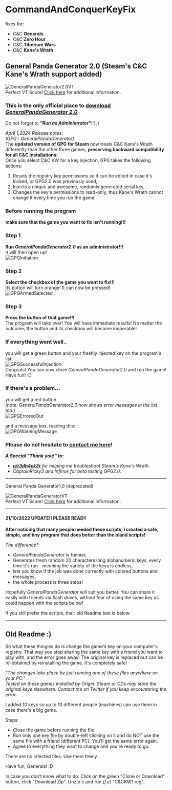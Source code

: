 # CommandAndConquerKeyFix
fixes for:
- C&C **Generals**
- C&C **Zero Hour**
- C&C **Tiberium Wars**
- C&C **Kane's Wrath**

General Panda Generator 2.0 (Steam's C&C Kane's Wrath support added)
---
![GeneralPandaGenerator2.0VT](https://github.com/creatorpanda/CommandAndConquerSameKeyFix/blob/main/Pictures/GeneralPandaGenerator2.0VT.png)\
Perfect VT Score! [Click here](https://www.virustotal.com/gui/file/642fde255524c11656798c7542fed670a6333ad66c6a9f5ebd0aa2d721aaadc5?nocache=1) for additional information.
### This is the only official place to [download *GeneralPandaGenerator 2.0*](https://www.dropbox.com/sh/a7eykcvu5hy6i1r/AAA2epLYAuu8wAa0H1fBU8cNa?dl=0)
Do not forget to ***"Run as Administrator"***!!! ;)

*April 1,2024 Release notes:\
(GPG= GeneralPandaGenerator)*\
The **updated version of GPG for Steam** now treats C&C Kane's Wrath differently than the other three games, **preserving backward compatibility for all C&C installations**:\
Once you select C&C KW for a key injection, GPG takes the following actions:
1. Resets the registry key permissions so it can be edited in case it's locked, or GPG2.0 was previously used,
2. Injects a unique and awesome, randomly generated serial key,
3. Changes the key's permissions to read-only, thus Kane's Wrath cannot change it every time you run the game!

### Before running the program 
**make sure that the game you want to fix isn't running!!!**

### Step 1
**Run *GeneralPandaGenerator2.0* as an administrator!!!**\
It will then open up!\
![GPGInitiation](https://github.com/creatorpanda/CommandAndConquerSameKeyFix/blob/main/Pictures/GPGInitiation.png)

### Step 2
**Select the checkbox of the game you want to fix!!!**\
Its button will turn orange! It can now be pressed!\
![GPGArmedSelected](https://github.com/creatorpanda/CommandAndConquerSameKeyFix/blob/main/Pictures/GPGArmedSelected.png)

### Step 3
**Press the button of that game!!!**\
The program will take over! You will have immediate results! No matter the outcome, the button and its checkbox will become inoperable!

### If everything went well..
you will get a green button and your freshly injected key on the program's list!\
![GPGSuccessfulInjection](https://github.com/creatorpanda/CommandAndConquerSameKeyFix/blob/main/Pictures/GPGSuccessfulInjection.png)\
Congrats! You can now close *GeneralPandaGenerator2.0* and run the game! Have fun! :D

### If there's a problem...
you will get a red button\
*(note: GeneralPandaGenerator2.0 now shows error messages in the list too.)*\
![GPGErroredOut](https://github.com/creatorpanda/CommandAndConquerSameKeyFix/blob/main/Pictures/GPGErroredOut.png)

and a message box, reading this:\
![GPGWarningMessage](https://github.com/creatorpanda/CommandAndConquerSameKeyFix/blob/main/Pictures/GPGWarningMessage.png)

### Please do not hesitate to [contact me here](https://twitter.com/creatorpanda)!

***A Special "Thank you!" to:***
- *[**u/r3dh4ck3r**](https://www.reddit.com/user/r3dh4ck3r/) for helping me troubleshoot Steam's Kane's Wrath.*
- *CaptainRicky3 and Infinox for beta testing GPG2.0.*

---
General Panda Generator1.0 (deprecated)

![GeneralPandaGeneratorVT](https://github.com/creatorpanda/CommandAndConquerSameKeyFix/blob/main/Pictures/GeneralPandaGeneratorVT.png)\
Perfect VT Score! [Click here](https://www.virustotal.com/gui/file/04c40f2a4ac3ea6814654dbb3073a57239145a444c39f9cfd7a3f6a385a13a45?nocache=1) for additional information.

---
#### 21/10/2022 UPDATE!! PLEASE READ!!
**After noticing that many people needed these scripts, I created a safe, simple, and tiny program that does better than the bland scripts!**

*The difference?*
- *GeneralPandaGenerator* is funnier,
- Generates fresh random 20 characters long alphanumeric keys, every time it's run - meaning the variety of the keys is endless,
- lets you know if the job was done correctly with colored buttons and messages,
- the whole process is three steps!

<!--
![NODLoggoForGeneralPandaGenerator.png](https://github.com/creatorpanda/CommandAndConquerSameKeyFix/blob/main/Pictures/NODLoggoForGeneralPandaGenerator.png)
-->

Hopefully  *GeneralPandaGenerator* will suit you better. You can share it easily with friends via flash drives, without fear of using the same key as could happen with the scripts below!

If you still prefer the scripts, their old Readme test is below:

---
## Old Readme :)
So what these thingies do is change the game's key on your computer's registry. That way you stop sharing the same key with a friend you want to play with, and the error goes away! The original key is replaced but can be re-obtained by reinstalling the game. It's completely safe!

*"The changes take place by just running one of these files anywhere on your PC."*\
*Tested on these games installed by Origin. Steam or CDs may store the original keys elsewhere. Contact me on Twitter if you keep encountering the error.*

I added 10 keys so up to 10 different people (machines) can use them in case there's a big game.

Steps:
- Close the game before running the file.
- Run only one key file by double-left clicking on it and do NOT use the same file with a friend (different PC).  You'll get the same error again. 
- Agree to everything they want to change and you're ready to go.

There are no infected files. Use them freely.

Have fun, Generals! :D

In case you don't know what to do: Click on the green "Clone or Download" button, click "Download Zip". Unzip it and run *(f.e)* "C&CKW1.reg".
